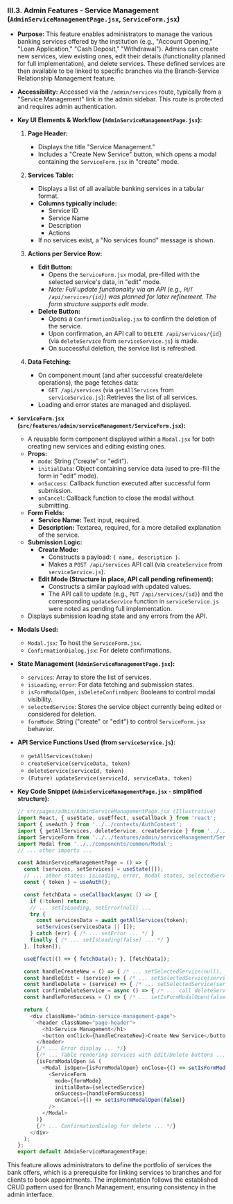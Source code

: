 
### III.3. Admin Features - Service Management (`AdminServiceManagementPage.jsx`, `ServiceForm.jsx`)

*   **Purpose:** This feature enables administrators to manage the various banking services offered by the institution (e.g., "Account Opening," "Loan Application," "Cash Deposit," "Withdrawal"). Admins can create new services, view existing ones, edit their details (functionality planned for full implementation), and delete services. These defined services are then available to be linked to specific branches via the Branch-Service Relationship Management feature.
*   **Accessibility:** Accessed via the `/admin/services` route, typically from a "Service Management" link in the admin sidebar. This route is protected and requires admin authentication.

*   **Key UI Elements & Workflow (`AdminServiceManagementPage.jsx`):**

    1.  **Page Header:**
        *   Displays the title "Service Management."
        *   Includes a "Create New Service" button, which opens a modal containing the `ServiceForm.jsx` in "create" mode.

    2.  **Services Table:**
        *   Displays a list of all available banking services in a tabular format.
        *   **Columns typically include:**
            *   Service ID
            *   Service Name
            *   Description
            *   Actions
        *   If no services exist, a "No services found" message is shown.

    3.  **Actions per Service Row:**
        *   **Edit Button:**
            *   Opens the `ServiceForm.jsx` modal, pre-filled with the selected service's data, in "edit" mode.
            *   *Note: Full update functionality via an API (e.g., `PUT /api/services/{id}`) was planned for later refinement. The form structure supports edit mode.*
        *   **Delete Button:**
            *   Opens a `ConfirmationDialog.jsx` to confirm the deletion of the service.
            *   Upon confirmation, an API call to `DELETE /api/services/{id}` (via `deleteService` from `serviceService.js`) is made.
            *   On successful deletion, the service list is refreshed.

    4.  **Data Fetching:**
        *   On component mount (and after successful create/delete operations), the page fetches data:
            *   `GET /api/services` (via `getAllServices` from `serviceService.js`): Retrieves the list of all services.
        *   Loading and error states are managed and displayed.

*   **`ServiceForm.jsx` (`src/features/admin/serviceManagement/ServiceForm.jsx`):**
    *   A reusable form component displayed within a `Modal.jsx` for both creating new services and editing existing ones.
    *   **Props:**
        *   `mode`: String ("create" or "edit").
        *   `initialData`: Object containing service data (used to pre-fill the form in "edit" mode).
        *   `onSuccess`: Callback function executed after successful form submission.
        *   `onCancel`: Callback function to close the modal without submitting.
    *   **Form Fields:**
        *   **Service Name:** Text input, required.
        *   **Description:** Textarea, required, for a more detailed explanation of the service.
    *   **Submission Logic:**
        *   **Create Mode:**
            *   Constructs a payload: `{ name, description }`.
            *   Makes a `POST /api/services` API call (via `createService` from `serviceService.js`).
        *   **Edit Mode (Structure in place, API call pending refinement):**
            *   Constructs a similar payload with updated values.
            *   The API call to update (e.g., `PUT /api/services/{id}`) and the corresponding `updateService` function in `serviceService.js` were noted as pending full implementation.
    *   Displays submission loading state and any errors from the API.

*   **Modals Used:**
    *   `Modal.jsx`: To host the `ServiceForm.jsx`.
    *   `ConfirmationDialog.jsx`: For delete confirmations.

*   **State Management (`AdminServiceManagementPage.jsx`):**
    *   `services`: Array to store the list of services.
    *   `isLoading`, `error`: For data fetching and submission states.
    *   `isFormModalOpen`, `isDeleteConfirmOpen`: Booleans to control modal visibility.
    *   `selectedService`: Stores the service object currently being edited or considered for deletion.
    *   `formMode`: String ("create" or "edit") to control `ServiceForm.jsx` behavior.

*   **API Service Functions Used (from `serviceService.js`):**
    *   `getAllServices(token)`
    *   `createService(serviceData, token)`
    *   `deleteService(serviceId, token)`
    *   `(Future) updateService(serviceId, serviceData, token)`

*   **Key Code Snippet (`AdminServiceManagementPage.jsx` - simplified structure):**
    ```javascript
    // src/pages/admin/AdminServiceManagementPage.jsx (Illustrative)
    import React, { useState, useEffect, useCallback } from 'react';
    import { useAuth } from '../../contexts/AuthContext';
    import { getAllServices, deleteService, createService } from '../../api/serviceService';
    import ServiceForm from '../../features/admin/serviceManagement/ServiceForm';
    import Modal from '../../components/common/Modal';
    // ... other imports ...

    const AdminServiceManagementPage = () => {
      const [services, setServices] = useState([]);
      // ... other states: isLoading, error, modal states, selectedService, formMode ...
      const { token } = useAuth();

      const fetchData = useCallback(async () => {
        if (!token) return;
        // ... setIsLoading, setError(null) ...
        try {
          const servicesData = await getAllServices(token);
          setServices(servicesData || []);
        } catch (err) { /* ... setError ... */ }
        finally { /* ... setIsLoading(false) ... */ }
      }, [token]);

      useEffect(() => { fetchData(); }, [fetchData]);

      const handleCreateNew = () => { /* ... setSelectedService(null), setFormMode('create'), setIsFormModalOpen(true) ... */ };
      const handleEdit = (service) => { /* ... setSelectedService(service), setFormMode('edit'), setIsFormModalOpen(true) ... */ };
      const handleDelete = (service) => { /* ... setSelectedService(service), setIsDeleteConfirmOpen(true) ... */ };
      const confirmDeleteService = async () => { /* ... call deleteService, fetchData ... */ };
      const handleFormSuccess = () => { /* ... setIsFormModalOpen(false), fetchData ... */ };

      return (
        <div className="admin-service-management-page">
          <header className="page-header">
            <h1>Service Management</h1>
            <button onClick={handleCreateNew}>Create New Service</button>
          </header>
          {/* ... Error display ... */}
          {/* ... Table rendering services with Edit/Delete buttons ... */}
          {isFormModalOpen && (
            <Modal isOpen={isFormModalOpen} onClose={() => setIsFormModalOpen(false)} title={formMode === 'create' ? 'Create Service' : 'Edit Service'}>
              <ServiceForm
                mode={formMode}
                initialData={selectedService}
                onSuccess={handleFormSuccess}
                onCancel={() => setIsFormModalOpen(false)}
              />
            </Modal>
          )}
          {/* ... ConfirmationDialog for delete ... */}
        </div>
      );
    };
    export default AdminServiceManagementPage;
    ```

This feature allows administrators to define the portfolio of services the bank offers, which is a prerequisite for linking services to branches and for clients to book appointments. The implementation follows the established CRUD pattern used for Branch Management, ensuring consistency in the admin interface.